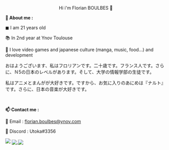<p align = "center">Hi i'm Florian BOULBES 👋</p>

<b>📌 About me :</b>

◼ I am 21 years old

📚 In 2nd year at Ynov Toulouse

💖 I love video games and japanese culture (manga, music, food...) and development
</br>

おはようございます、私はフロリアンです。二十歳です。フランス人です。さらに、Ｎ5の日本のレベルがあります。そして、大学の情報学部の生徒です。

私はアニメとまんがが大好きです。ですから、お気に入りのあにめは『ナルト』です。さらに、日本の音楽が大好きです。

</br>

<b>📫 Contact me :</b>

📧 Email : florian.boulbes@ynov.com

💬 Discord : Utoka#3356


<img src="https://media1.giphy.com/media/xUNd9YbZxUobLqOKhW/giphy.gif?cid=ecf05e475dbxd6flmbgpelv8pxxpt3q9e2k1ntk10sv6tiw2&rid=giphy.gif&ct=g">

<a href="https://github.com/anuraghazra/github-readme-stats">
  <img align="center" src="https://github-readme-stats.vercel.app/api?username=UtokaSan&theme=omni" />
</a>

<a href="https://github.com/anuraghazra/github-readme-stats">
  <img align="center" src="https://github-readme-stats.vercel.app/api/top-langs/?username=UtokaSan&langs_count=8&theme=omni" />
</a>
